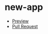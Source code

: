 # new-app

- [Preview](https://your-name.github.io/your-repo/)
- [Pull Request](https://github.com/your-name/your-repo/pull/1/files)
